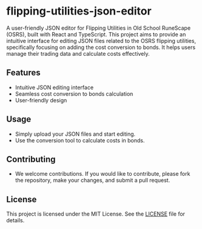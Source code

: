 # flipping-utilities-json-editor
 A user-friendly JSON editor for Flipping Utilities in Old School RuneScape (OSRS), built with React and TypeScript. This project aims to provide an intuitive interface for editing JSON files related to the OSRS flipping utilities, specifically focusing on adding the cost conversion to bonds. It helps users manage their trading data and calculate costs effectively.

## Features
- Intuitive JSON editing interface
- Seamless cost conversion to bonds calculation
- User-friendly design

## Usage
- Simply upload your JSON files and start editing.
- Use the conversion tool to calculate costs in bonds.

## Contributing
- We welcome contributions. If you would like to contribute, please fork the repository, make your changes, and submit a pull request.

## License
This project is licensed under the MIT License. See the [LICENSE](LICENSE) file for details.